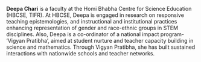 <b>Deepa Chari</b> is a faculty at the Homi Bhabha Centre for Science Education (HBCSE, TIFR). At HBCSE, Deepa is engaged in research on responsive teaching epistemologies, and instructional and institutional practices enhancing representation of gender and race-ethnic groups in STEM disciplines. Also, Deepa is a co-ordinator of a national impact program- ‘Vigyan Pratibha’, aimed at student nurture and teacher capacity building in science and mathematics. Through Vigyan Pratibha, she has built sustained interactions with nationwide schools and teacher networks.

